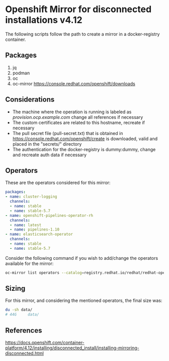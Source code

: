 # Openshift Mirror for disconnected installations v4.12

The following scripts follow the path to create a mirror in a docker-registry container.

## Packages

1. jq
1. podman
1. oc
1. oc-mirror https://console.redhat.com/openshift/downloads

## Considerations

* The machine where the operation is running is labeled as _provision.ocp.example.com_ change all references if necessary
* The custom certificates are related to this hostname, recreate if necessary
* The pull secret file (pull-secret.txt) that is obtained in https://console.redhat.com/openshift/create is downloaded, valid and placed in the "secrets/" directory
* The authentication for the docker-registry is dummy:dummy, change and recreate auth data if necessary

## Operators

These are the operators considered for this mirror:
```yaml
packages:
- name: cluster-logging
  channels:
  - name: stable
  - name: stable-5.7
- name: openshift-pipelines-operator-rh
  channels:
  - name: latest
  - name: pipelines-1.10
- name: elasticsearch-operator
  channels:
  - name: stable
  - name: stable-5.7
```

Consider the following command if you wish to add/change the operators available for the mirror:

```bash
oc-mirror list operators --catalog=registry.redhat.io/redhat/redhat-operator-index:v4.12 --package=elasticsearch-operator
```

## Sizing

For this mirror, and considering the mentioned operators, the final size was:

```bash
du -sh data/
# 44G     data/
```

## References

https://docs.openshift.com/container-platform/4.12/installing/disconnected_install/installing-mirroring-disconnected.html
